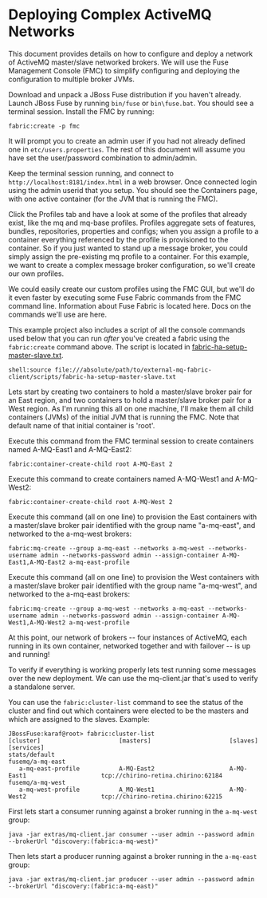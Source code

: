 Deploying Complex ActiveMQ Networks
===================================

This document provides details on how to configure and deploy a network
of ActiveMQ master/slave networked brokers. We will use the Fuse
Management Console (FMC) to simplify configuring and deploying the 
configuration to multiple broker JVMs.

Download and unpack a JBoss Fuse distribution if you haven't already.
Launch JBoss Fuse by running `bin/fuse` or `bin\fuse.bat`. You should see a
terminal session. Install the FMC by running: 

    fabric:create -p fmc

It will prompt you to create an admin user if you had not already
defined one in `etc/users.properties`. The rest of this document
will assume you have set the user/password combination to admin/admin.

Keep the terminal session running, and connect to
`http://localhost:8181/index.html` in a web browser. Once connected
login using the admin userid that you setup. You should see the
Containers page, with one active container (for the JVM that is running
the FMC).

Click the Profiles tab and have a look at some of the profiles that
already exist, like the mq and mq-base profiles. Profiles aggregate
sets of features, bundles, repositories, properties and configs; when
you assign a profile to a container everything referenced by the
profile is provisioned to the container. So if you just wanted to stand
up a message broker, you could simply assign the pre-existing mq
profile to a container. For this example, we want to create a complex
message broker configuration, so we'll create our own profiles.

We could easily create our custom profiles using the FMC GUI, but we'll
do it even faster by executing some Fuse Fabric commands from the FMC
command line. Information about Fuse Fabric is located here. Docs on
the commands we'll use are here.

This example project also includes a script of all the console commands
used below that you can run *after* you've created a fabric using the
`fabric:create` command above. The script is located in [fabric-ha-setup-master-slave.txt](./scripts/fabric-ha-setup-master-slave.txt).

    shell:source file:///absolute/path/to/external-mq-fabric-client/scripts/fabric-ha-setup-master-slave.txt

Lets start by creating two containers to hold a master/slave broker
pair for an East region, and two containers to hold a master/slave
broker pair for a West region. As I'm running this all on one machine,
I'll make them all child containers (JVMs) of the initial JVM that is
running the FMC. Note that default name of that initial container is
'root'.

Execute this command from the FMC terminal session to create containers
named A-MQ-East1 and A-MQ-East2:

    fabric:container-create-child root A-MQ-East 2

Execute this command to create containers named A-MQ-West1 and A-MQ-West2:

    fabric:container-create-child root A-MQ-West 2

Execute this command (all on one line) to provision the East containers
with a master/slave broker pair identified with the group name
"a-mq-east", and networked to the a-mq-west brokers:

    fabric:mq-create --group a-mq-east --networks a-mq-west --networks-username admin --networks-password admin --assign-container A-MQ-East1,A-MQ-East2 a-mq-east-profile

Execute this command (all on one line) to provision the West containers
with a master/slave broker pair identified with the group name
"a-mq-west", and networked to the a-mq-east brokers:

    fabric:mq-create --group a-mq-west --networks a-mq-east --networks-username admin --networks-password admin --assign-container A-MQ-West1,A-MQ-West2 a-mq-west-profile

At this point, our network of brokers -- four instances of ActiveMQ, each
running in its own container, networked together and with failover -- is up and
running!

To verify if everything is working properly lets test running some messages over
the new deployment. We can use the mq-client.jar that's used to verify a
standalone server.

<!-- NOTE: You need an jboss-fuse more recent than the 015 build for the following to work. -->

You can use the `fabric:cluster-list` command to see the status of the cluster and find
out which containers were elected to be the masters and which are assigned to
the slaves. Example:

    JBossFuse:karaf@root> fabric:cluster-list
    [cluster]                      [masters]                      [slaves]                       [services]
    stats/default                                                                                
    fusemq/a-mq-east
       a-mq-east-profile           A-MQ-East2                     A-MQ-East1                     tcp://chirino-retina.chirino:62184
    fusemq/a-mq-west
       a-mq-west-profile           A_MQ-West1                     A-MQ-West2                     tcp://chirino-retina.chirino:62215

First lets start a consumer running against a broker running in the `a-mq-west` group:

    java -jar extras/mq-client.jar consumer --user admin --password admin --brokerUrl "discovery:(fabric:a-mq-west)"

Then lets start a producer running against a broker running in the `a-mq-east` group:

    java -jar extras/mq-client.jar producer --user admin --password admin --brokerUrl "discovery:(fabric:a-mq-east)"
